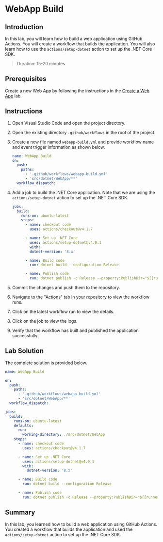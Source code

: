 # WebApp Build

## Introduction

In this lab, you will learn how to build a web application using GitHub Actions. You will create a workflow that builds the application. You will also learn how to use the `actions/setup-dotnet` action to set up the .NET Core SDK.

> Duration: 15-20 minutes

## Prerequisites

Create a new Web App by following the instructions in the [Create a Web App](./create-webapp.md) lab.

## Instructions

1. Open Visual Studio Code and open the project directory.

2. Open the existing directory `.github/workflows` in the root of the project.

3. Create a new file named `webapp-build.yml` and provide workflow name and event trigger information as shown below.

   ```yaml
   name: WebApp Build
   on:
     push:
       paths:
         - '.github/workflows/webapp-build.yml'
         - 'src/dotnet/WebApp/**'
     workflow_dispatch:
   ```

4. Add a job to build the .NET Core application. Note that we are using the `actions/setup-dotnet` action to set up the .NET Core SDK.

   ```yaml
   jobs:
     build:
       runs-on: ubuntu-latest
       steps:
         - name: checkout code
           uses: actions/checkout@v4.1.7

         - name: Set up .NET Core
           uses: actions/setup-dotnet@v4.0.1
           with:
           dotnet-version: '8.x'

         - name: Build code
           run: dotnet build --configuration Release

         - name: Publish code
           run: dotnet publish -c Release --property:PublishDir="${{runner.temp}}/webapp"
   ```

5. Commit the changes and push them to the repository.

6. Navigate to the "Actions" tab in your repository to view the workflow runs.

7. Click on the latest workflow run to view the details.

8. Click on the job to view the logs.

9. Verify that the workflow has built and published the application successfully.

## Lab Solution

The complete solution is provided below.

```yaml
name: WebApp Build

on:
  push:
    paths:
      - '.github/workflows/webapp-build.yml'
      - 'src/dotnet/WebApp/**'
  workflow_dispatch:

jobs:
  build:
    runs-on: ubuntu-latest
    defaults:
      run:
        working-directory: ./src/dotnet/WebApp
    steps:
      - name: checkout code
        uses: actions/checkout@v4.1.7

      - name: Set up .NET Core
        uses: actions/setup-dotnet@v4.0.1
        with:
          dotnet-version: '8.x'

      - name: Build code
        run: dotnet build --configuration Release

      - name: Publish code
        run: dotnet publish -c Release --property:PublishDir="${{runner.temp}}/webapp"
```

## Summary

In this lab, you learned how to build a web application using GitHub Actions. You created a workflow that builds the application and used the `actions/setup-dotnet` action to set up the .NET Core SDK.
